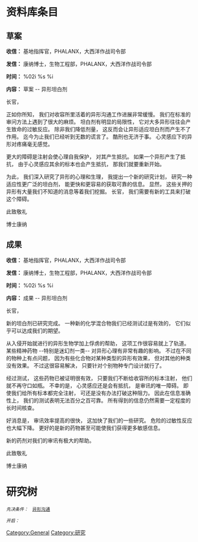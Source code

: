 # 资料库条目

## 草案

**收信：** 基地指挥官，PHALANX，大西洋作战司令部

**发信：** 康纳博士，生物工程部，PHALANX，大西洋作战司令部

**时间：** %02i %s %i

**内容：** 草案 -- 异形坦白剂

长官，

正如你所知， 我们对收容所里活着的异形沟通工作进展非常缓慢。
我们在标准的审问方法上遇到了很大的麻烦。 坦白剂有明显的局限性，
它对大多异形往往会产生致命的过敏反应。 除非我们降低剂量，
这反而会让异形适应坦白剂而产生不了作用。
迄今为止我们已经听到无数的谎言了。 酷刑也无济于事。
心灵感应下的异形对疼痛毫无感觉。

更大的障碍是注射会使心理自我保护， 对其产生抵抗。
如果一个异形产生了抵抗， 由于心灵感应其余的标本也会产生抵抗，
那我们就要重新开始。

为此， 我们深入研究了异形的心理和生理， 我提出一个新的研究计划，
研究一种适应性更广泛的坦白剂， 能更快和更容易的获取可靠的信息。 显然，
这些关押的异形有大量我们不知道的消息等着我们挖掘。 长官，
我们需要有新的工具来打破这个障碍。

此致敬礼

博士康纳

## 成果

**收信：** 基地指挥官，PHALANX，大西洋作战司令部

**发信：** 康纳博士，生物工程部，PHALANX，大西洋作战司令部

**时间：** %02i %s %i

**内容：** 成果 -- 异形坦白剂

长官，

新的坦白剂已研究完成。 一种新的化学混合物我们已经测试过是有效的，
它们似乎可以达成我们的期望。

从入侵开始就进行的异形生物学加上俘虏的帮助， 这项工作很容易就上了轨道。
某些精神药物 --特别是迷幻剂一类-- 对异形心理有非常有趣的影响。
不过在不同的物种上有点问题， 因为有些化合物对某种类型的异形有效果，
但对其他的种类没有效果。 不过这很容易解决，
只要针对个别物种专门设计就行了。

经过测试， 这些药物已被证明很有效， 只要我们不断给收容所的标本注射，
他们就不再守口如瓶。 不幸的是， 心灵感应还是会有抵抗，
是审讯的唯一障碍。 即使我们给所有标本都完全注射，
可还是没有办法打破这种阻力。 因此在信息准确性上，
我们的测试表明无法百分之百可靠。
所有得到的信息仍然需要一定程度的长时间核查。

好消息是， 审讯效率提高的很快， 这加快了我们的一些研究。
危险的过敏性反应也大幅下降。
更好的是新的药物甚至可能使我们获得更多敏感信息。

新的药剂对我们的审讯有极大的帮助。

此致敬礼

博士康纳

# 研究树

*`先决条件：`*
` `[`异形沟通`](研究/异形沟通 "wikilink")

*`开启：`*

[Category:General](Category:General "wikilink")
[Category:研究](Category:研究 "wikilink")